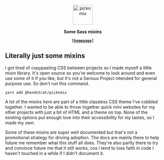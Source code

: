 <p align="center">
  <img
    alt="picknmix"
    src="https://hen.cat/picknmix/picknmix.svg"
    height="64"
  />
</p>

<p align="center">
  <strong>
    Some Sass mixins
  </strong>
</p>

<p align="center">
  <a href="https://hen.cat/picknmix">
    <strong><code>[homepage]</code></strong>
  </a>
</p>

<section>
  <h2>Literally just some mixins</h2>
  <p>
    I got tired of copypasting CSS between projects so I made myself a little
    mixin library. It's open source so you're welcome to look around and even
    use some of it if you like, but it's not a Serious Project intended for
    general purpose use. So don't run this command.
  </p>
  <pre><code>yarn add @hendotcat/picknmix</code></pre>
  <p>
    A lot of the mixins here are part of a little classless CSS theme I've
    cobbled together. I wanted to be able to throw together quick mini websites
    for my other projects with just a bit of HTML and a theme on top. None of
    the existing options put enough love into their accessibility for my
    tastes, so I made my own.
  </p>
  <p>
    Some of these mixins are super well documented but that's not a promotional
    strategy for driving adoption. The docs are mainly there to help future me
    remember what this stuff all does. They're also partly there to try and
    convince future me that it still works, cos I tend to lose faith in code I
    haven't touched in a while if I didn't document it.
  </p>
</section>
